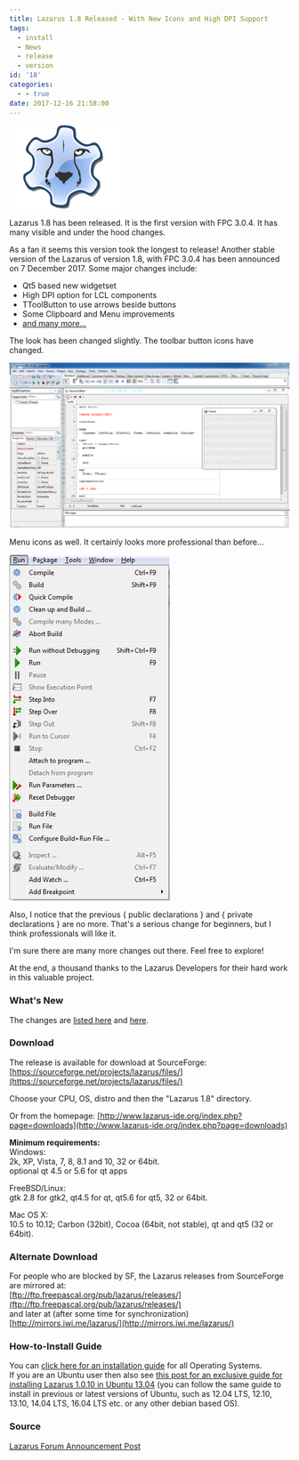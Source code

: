 ```yaml
---
title: Lazarus 1.8 Released - With New Icons and High DPI Support
tags:
  - install
  - News
  - release
  - version
id: '18'
categories:
  - - true
date: 2017-12-16 21:58:00
---
```


![](lazarus-18-released-with-new-icons-and/Lazarus-Logo.png)

Lazarus 1.8 has been released. It is the first version with FPC 3.0.4. It has many visible and under the hood changes.
<!-- more -->
  
As a fan it seems this version took the longest to release! Another stable version of the Lazarus of version 1.8, with FPC 3.0.4 has been announced on 7 December 2017. Some major changes include:  
  

*   Qt5 based new widgetset
*   High DPI option for LCL components
*   TToolButton to use arrows beside buttons
*   Some Clipboard and Menu improvements
*   [and many more...](http://wiki.lazarus.freepascal.org/Lazarus_1.8.0_release_notes)

  
The look has been changed slightly. The toolbar button icons have changed.  
  

![](lazarus-18-released-with-new-icons-and/Lazarus-1.8-on-windows.png)

  
Menu icons as well. It certainly looks more professional than before...  
  

![](lazarus-18-released-with-new-icons-and/lazarus-1.8-run-menu.png)

  
Also, I notice that the previous { public declarations } and { private declarations } are no more. That's a serious change for beginners, but I think professionals will like it.  
  
I'm sure there are many more changes out there. Feel free to explore!  
  
At the end, a thousand thanks to the Lazarus Developers for their hard work in this valuable project.  
  

### What's New

The changes are [listed here](http://wiki.lazarus.freepascal.org/Lazarus_1.8.0_release_notes) and [here](http://wiki.freepascal.org/Lazarus_1.8_fixes_branch#Fixes_for_1.8.0_.28merged.29).  
  

### Download

The release is available for download at SourceForge:  
[https://sourceforge.net/projects/lazarus/files/](https://sourceforge.net/projects/lazarus/files/)  
  
Choose your CPU, OS, distro and then the "Lazarus 1.8" directory.  
  
Or from the homepage: [http://www.lazarus-ide.org/index.php?page=downloads](http://www.lazarus-ide.org/index.php?page=downloads)  
  
  
**Minimum requirements:**  
Windows:  
2k, XP, Vista, 7, 8, 8.1 and 10, 32 or 64bit.  
optional qt 4.5 or 5.6 for qt apps  
  
FreeBSD/Linux:  
gtk 2.8 for gtk2, qt4.5 for qt, qt5.6 for qt5, 32 or 64bit.  
  
Mac OS X:  
10.5 to 10.12; Carbon (32bit), Cocoa (64bit, not stable), qt and qt5 (32 or 64bit).  
  

### Alternate Download

For people who are blocked by SF, the Lazarus releases from SourceForge are mirrored at:  
[ftp://ftp.freepascal.org/pub/lazarus/releases/](ftp://ftp.freepascal.org/pub/lazarus/releases/)  
and later at (after some time for synchronization)  
[http://mirrors.iwi.me/lazarus/](http://mirrors.iwi.me/lazarus/)  
  

### How-to-Install Guide

  
You can [click here for an installation guide](http://localhost/wp-lazplanet/2013/03/20/how-to-install-lazarus/) for all Operating Systems.  
If you are an Ubuntu user then also see [this post for an exclusive guide for installing Lazarus 1.0.10 in Ubuntu 13.04](http://localhost/wp-lazplanet/2013/05/08/how-to-install-lazarus-1-0-8-on-ubuntu-13-04-raring/) (you can follow the same guide to install in previous or latest versions of Ubuntu, such as 12.04 LTS, 12.10, 13.10, 14.04 LTS, 16.04 LTS etc. or any other debian based OS).  
  

### Source

[Lazarus Forum Announcement Post](http://forum.lazarus.freepascal.org/index.php/topic,39210.0.html)